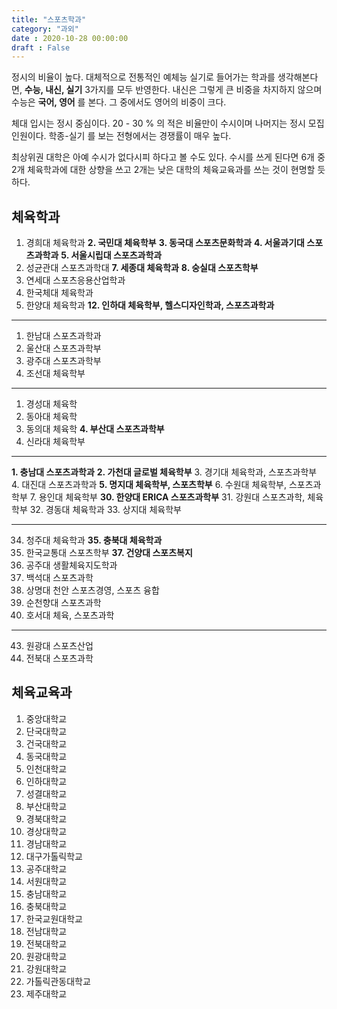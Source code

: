 ```yaml
---
title: "스포츠학과"
category: "과외"
date : 2020-10-28 00:00:00
draft : False
---
```


정시의 비율이 높다. 대체적으로 전통적인 예체능 실기로 들어가는 학과를 생각해본다면, **수능, 내신, 실기** 3가지를 모두 반영한다. 내신은 그렇게 큰 비중을 차지하지 않으며 수능은 **국어, 영어** 를 본다. 그 중에서도 영어의 비중이 크다.

체대 입시는 정시 중심이다. 20 - 30 % 의 적은 비율만이 수시이며 나머지는 정시 모집 인원이다. 학종-실기 를 보는 전형에서는 경쟁률이 매우 높다.

최상위권 대학은 아예 수시가 없다시피 하다고 볼 수도 있다.
수시를 쓰게 된다면 6개 중 2개 체육학과에 대한 상향을 쓰고 2개는 낮은 대학의 체육교육과를 쓰는 것이 현명할 듯하다.

## 체육학과

1. 경희대 체육학과
**2. 국민대 체육학부**
**3. 동국대 스포츠문화학과**
**4. 서울과기대 스포츠과학과**
**5. 서울시립대 스포츠과학과**
6. 성균관대 스포츠과학대
**7. 세종대 체육학과**
**8. 숭실대 스포츠학부**
9. 연세대 스포츠응용산업학과
10. 한국체대 체육학과
11. 한양대 체육학과
**12. 인하대 체육학부, 헬스디자인학과, 스포츠과학과**

---
1.  한남대 스포츠과학과
2.  울산대 스포츠과학부
3.  광주대 스포츠과학부
4.  조선대 체육학부

---

1.  경성대 체육학
2.  동아대 체육학
3.  동의대 체육학
**4.  부산대 스포츠과학부**
5.  신라대 체육학부
---

**1.  충남대 스포츠과학과**
**2.  가천대 글로벌 체육학부**
3.  경기대 체육학과, 스포츠과학부
4.  대진대 스포츠과학과
**5.  명지대 체육학부, 스포츠학부**
6.  수원대 체육학부, 스포츠과학부
7.  용인대 체육학부
**30. 한양대 ERICA 스포츠과학부**
31. 강원대 스포츠과학, 체육학부
32. 경동대 체육학과
33. 상지대 체육학부

---

34. 청주대 체육학과
**35. 충북대 체육학과**
36. 한국교통대 스포츠학부
**37. 건양대 스포츠복지**
38. 공주대 생활체육지도학과
39. 백석대 스포츠과학
40. 상명대 천안 스포츠경영, 스포츠 융합
41. 순천향대 스포츠과학
42. 호서대 체육, 스포츠과학

---

43. 원광대 스포츠산업
44. 전북대 스포츠과학

## 체육교육과

1. 중앙대학교
2. 단국대학교
3. 건국대학교
4. 동국대학교
5. 인천대학교
6. 인하대학교
7. 성결대학교
8. 부산대학교
9. 경북대학교
10. 경상대학교
11. 경남대학교
12. 대구가톨릭학교
13. 공주대학교
14. 서원대학교
15. 충남대학교
16. 충북대학교
17. 한국교원대학교
18. 전남대학교
19. 전북대학교
20. 원광대학교
21. 강원대학교
22. 가톨릭관동대학교
23. 제주대학교